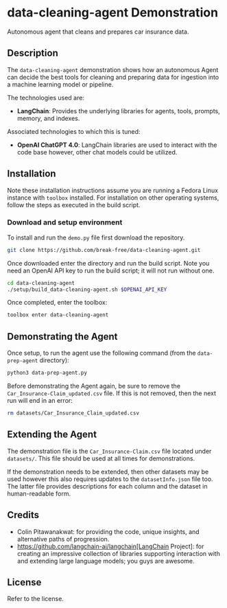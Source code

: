 # data-cleaning-agent Demonstration

Autonomous agent that cleans and prepares car insurance data.

## Description

The `data-cleaning-agent` demonstration shows how an autonomous Agent can
decide the best tools for cleaning and preparing data for ingestion into a
machine learning model or pipeline.

The technologies used are:

- **LangChain**: Provides the underlying libraries for agents, tools, prompts,
memory, and indexes.

Associated technologies to which this is tuned:

- **OpenAI ChatGPT 4.0**: LangChain libraries are used to interact with the
code base however, other chat models could be utilized.

## Installation

Note these installation instructions assume you are running a Fedora Linux
instance with `toolbox` installed. For installation on other operating systems,
follow the steps as executed in the build script.

### Download and setup environment

To install and run the `demo.py` file first download the repository.

```bash
git clone https://github.com/break-free/data-cleaning-agent.git
```

Once downloaded enter the directory and run the build script. Note you need an
OpenAI API key to run the build script; it will not run without one.

```bash
cd data-cleaning-agent
./setup/build_data-cleaning-agent.sh $OPENAI_API_KEY
```

Once completed, enter the toolbox:

```bash
toolbox enter data-cleaning-agent
```

## Demonstrating the Agent

Once setup, to run the agent use the following command (from the
`data-prep-agent` directory):

```bash
python3 data-prep-agent.py
```

Before demonstrating the Agent again, be sure to remove the `Car_Insurance-Claim_updated.csv` file. If this is not removed, then the next run will end in an error:

```bash
rm datasets/Car_Insurance_Claim_updated.csv
```

## Extending the Agent

The demonstration file is the `Car_Insurance-Claim.csv` file located under
`datasets/`. This file should be used at all times for demonstrations.

If the demonstration needs to be extended, then other datasets may be used
however this also requires updates to the `datasetInfo.json` file too. The
latter file provides descriptions for each column and the dataset in
human-readable form.

## Credits

* Colin Pitawanakwat: for providing the code, unique insights, and
alternative paths of progression.
* https://github.com/langchain-ai/langchain[LangChain Project]: for creating
an impressive collection of libraries supporting interaction with and
extending large language models; you guys are awesome.

## License

Refer to the license.
